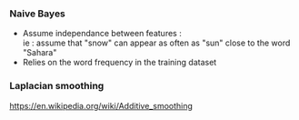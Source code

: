 ### Naive Bayes
- Assume independance between features :  
  ie : assume that "snow" can appear as often as "sun" close to the word "Sahara"
- Relies on the word frequency in the training dataset

### Laplacian smoothing
https://en.wikipedia.org/wiki/Additive_smoothing
